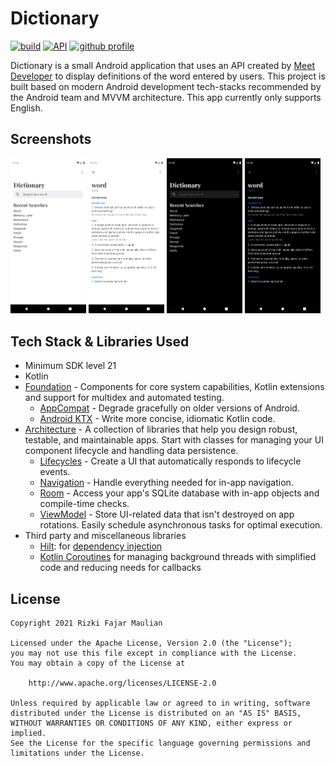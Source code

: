 # Dictionary
[![build](https://github.com/ragvax/Dictionary/actions/workflows/build.yaml/badge.svg)](https://github.com/ragvax/Dictionary/actions)
[![API](https://img.shields.io/badge/API-21%2B-brightgreen.svg?labelColor=373e45&logo=android&style=flat)](https://android-arsenal.com/api?level=21)
[![github profile](https://img.shields.io/badge/Github-ragvax-4a88ea?labelColor=373e45&style=flat&logo=github)](https://github.com/ragvax)

Dictionary is a small Android application that uses an API created by [Meet Developer](https://github.com/meetDeveloper) to display definitions of the word entered by users. This project is built based on modern Android development tech-stacks recommended by the Android team and MVVM architecture. This app currently only supports English.

## Screenshots
<img src="https://github.com/ragvax/Dictionary/blob/master/assets/home_day.png" width="24%">  <img src="https://github.com/ragvax/Dictionary/blob/master/assets/definition_day.png" width="24%">  <img src="https://github.com/ragvax/Dictionary/blob/master/assets/home_night.png" width="24%">  <img src="https://github.com/ragvax/Dictionary/blob/master/assets/definition_night.png" width="24%">

## Tech Stack & Libraries Used
* Minimum SDK level 21
* Kotlin
* [Foundation][0] - Components for core system capabilities, Kotlin extensions and support for
  multidex and automated testing.
  * [AppCompat][1] - Degrade gracefully on older versions of Android.
  * [Android KTX][2] - Write more concise, idiomatic Kotlin code.
* [Architecture][3] - A collection of libraries that help you design robust, testable, and
  maintainable apps. Start with classes for managing your UI component lifecycle and handling data
  persistence.
  * [Lifecycles][4] - Create a UI that automatically responds to lifecycle events.
  * [Navigation][5] - Handle everything needed for in-app navigation.
  * [Room][5] - Access your app's SQLite database with in-app objects and compile-time checks.
  * [ViewModel][6] - Store UI-related data that isn't destroyed on app rotations. Easily schedule
     asynchronous tasks for optimal execution.
* Third party and miscellaneous libraries
  * [Hilt][7]: for [dependency injection][8]
  * [Kotlin Coroutines][9] for managing background threads with simplified code and reducing needs for callbacks

[0]: https://developer.android.com/jetpack/components
[1]: https://developer.android.com/topic/libraries/support-library/packages#v7-appcompat
[2]: https://developer.android.com/kotlin/ktx
[3]: https://developer.android.com/jetpack/arch/
[4]: https://developer.android.com/topic/libraries/architecture/lifecycle
[5]: https://developer.android.com/topic/libraries/architecture/navigation/
[5]: https://developer.android.com/topic/libraries/architecture/room
[6]: https://developer.android.com/topic/libraries/architecture/viewmodel
[7]: https://developer.android.com/training/dependency-injection/hilt-android
[8]: https://developer.android.com/training/dependency-injection
[9]: https://kotlinlang.org/docs/reference/coroutines-overview.html

## License
```
Copyright 2021 Rizki Fajar Maulian

Licensed under the Apache License, Version 2.0 (the "License");
you may not use this file except in compliance with the License.
You may obtain a copy of the License at

    http://www.apache.org/licenses/LICENSE-2.0

Unless required by applicable law or agreed to in writing, software
distributed under the License is distributed on an "AS IS" BASIS,
WITHOUT WARRANTIES OR CONDITIONS OF ANY KIND, either express or implied.
See the License for the specific language governing permissions and
limitations under the License.
```
